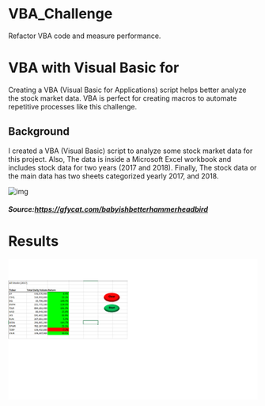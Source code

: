 # VBA_Challenge
Refactor VBA code and measure performance.
 
 # VBA with Visual Basic for 
 Creating a VBA (Visual Basic for Applications) script helps better analyze the stock market data. VBA is perfect for creating macros to automate repetitive processes like this challenge.
 
 ## Background
 I created a VBA (Visual Basic) script to analyze some stock market data for this project. Also, The data is inside a Microsoft Excel workbook and includes stock data for two years (2017 and 2018). Finally, The stock data or the main data has two sheets categorized yearly 2017, and 2018.

![img](https://github.com/Edgarhv/VBA_Challenge/blob/f22c153e7700e28daf7336908322fd55a5432246/Stock%20Market%20Animation%202%20GIF.gif)

##### Source:https://gfycat.com/babyishbetterhammerheadbird

# Results 
 ![img](https://github.com/Edgarhv/VBA_Challenge/blob/39d6aae0d568d6c0a6b918a1449e7ed2b7603357/VBA_Challenge_2017.png)
 
 
 


